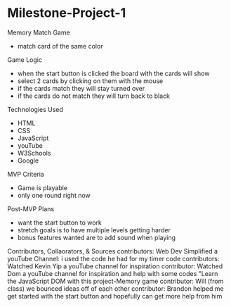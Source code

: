 # Milestone-Project-1

Memory Match Game
  - match card of the same color
  
Game Logic
  - when the start button is clicked the board with the cards will show
  - select 2 cards by clicking on them with the mouse
  - if the cards match they will stay turned over
  - if the cards do not match they will turn back to black

Technologies Used
  - HTML
  - CSS
  - JavaScript
  - youTube
  - W3Schools
  - Google


MVP Criteria
  - Game is playable
  - only one round right now

Post-MVP Plans
  - want the start button to work
  - stretch goals is to have multiple levels getting harder
  - bonus features wanted are to add sound when playing

Contributors, Collaorators, & Sources
contributors: Web Dev Simplified a youTube Channel: i used the code he had for my timer code
contributors: Watched Kevin Yip a youTube channel for inspiration
contributor: Watched Dom a youTube channel for inspiration and help with some codes "Learn the JavaScript DOM with this project-Memory game
contributor: Will (from class) we bounced ideas off of each other
contributor: Brandon helped me get started with the start button and hopefully can get more help from him


